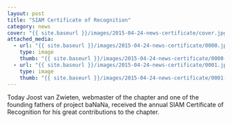 ```yaml
---
layout: post
title: "SIAM Certificate of Recognition"
category: news
cover: "{{ site.baseurl }}/images/2015-04-24-news-certificate/cover.jpg"
attached_media:
  - url: "{{ site.baseurl }}/images/2015-04-24-news-certificate/0000.jpg"
    type: image
    thumb: "{{ site.baseurl }}/images/2015-04-24-news-certificate/0000-thumb.jpg"
  - url: "{{ site.baseurl }}/images/2015-04-24-news-certificate/0001.jpg"
    type: image
    thumb: "{{ site.baseurl }}/images/2015-04-24-news-certificate/0001-thumb.jpg"
---
```


Today Joost van Zwieten, webmaster of the chapter and one of the founding
fathers of project baNaNa, received the annual SIAM Certificate of Recognition
for his great contributions to the chapter.
